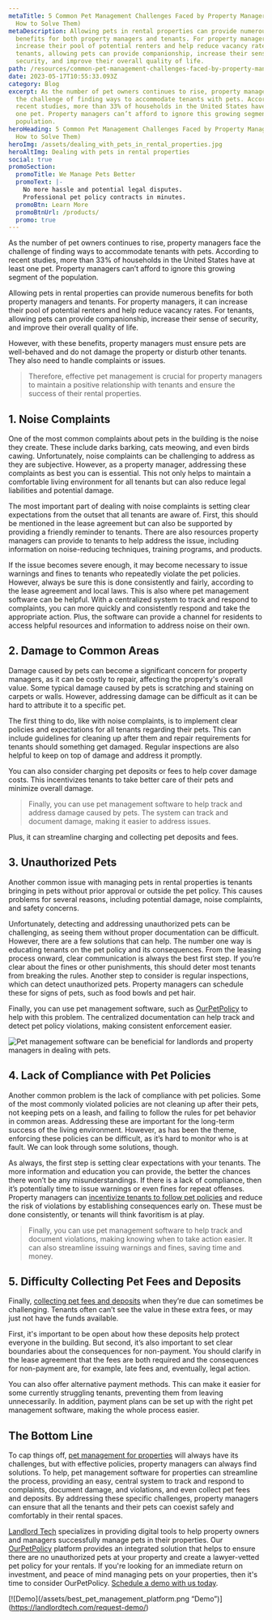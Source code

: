 ```yaml
---
metaTitle: 5 Common Pet Management Challenges Faced by Property Managers (And
  How to Solve Them)
metaDescription: Allowing pets in rental properties can provide numerous
  benefits for both property managers and tenants. For property managers, it can
  increase their pool of potential renters and help reduce vacancy rates. For
  tenants, allowing pets can provide companionship, increase their sense of
  security, and improve their overall quality of life.
path: /resources/common-pet-management-challenges-faced-by-property-managers
date: 2023-05-17T10:55:33.093Z
category: Blog
excerpt: As the number of pet owners continues to rise, property managers face
  the challenge of finding ways to accommodate tenants with pets. According to
  recent studies, more than 33% of households in the United States have at least
  one pet. Property managers can’t afford to ignore this growing segment of the
  population.
heroHeading: 5 Common Pet Management Challenges Faced by Property Managers (And
  How to Solve Them)
heroImg: /assets/dealing_with_pets_in_rental_properties.jpg
heroAltImg: Dealing with pets in rental properties
social: true
promoSection:
  promoTitle: We Manage Pets Better
  promoText: |-
    No more hassle and potential legal disputes. 
    Professional pet policy contracts in minutes.
  promoBtn: Learn More
  promoBtnUrl: /products/
  promo: true
---
```

As the number of pet owners continues to rise, property managers face the challenge of finding ways to accommodate tenants with pets. According to recent studies, more than 33% of households in the United States have at least one pet. Property managers can’t afford to ignore this growing segment of the population.

Allowing pets in rental properties can provide numerous benefits for both property managers and tenants. For property managers, it can increase their pool of potential renters and help reduce vacancy rates. For tenants, allowing pets can provide companionship, increase their sense of security, and improve their overall quality of life.

However, with these benefits, property managers must ensure pets are well-behaved and do not damage the property or disturb other tenants. They also need to handle complaints or issues. 

> Therefore, effective pet management is crucial for property managers to maintain a positive relationship with tenants and ensure the success of their rental properties.

## 1. Noise Complaints

One of the most common complaints about pets in the building is the noise they create. These include darks barking, cats meowing, and even birds cawing. Unfortunately, noise complaints can be challenging to address as they are subjective. However, as a property manager, addressing these complaints as best you can is essential. This not only helps to maintain a comfortable living environment for all tenants but can also reduce legal liabilities and potential damage. 

The most important part of dealing with noise complaints is setting clear expectations from the outset that all tenants are aware of. First, this should be mentioned in the lease agreement but can also be supported by providing a friendly reminder to tenants. There are also resources property managers can provide to tenants to help address the issue, including information on noise-reducing techniques, training programs, and products. 

If the issue becomes severe enough, it may become necessary to issue warnings and fines to tenants who repeatedly violate the pet policies. However, always be sure this is done consistently and fairly, according to the lease agreement and local laws. This is also where pet management software can be helpful. With a centralized system to track and respond to complaints, you can more quickly and consistently respond and take the appropriate action. Plus, the software can provide a channel for residents to access helpful resources and information to address noise on their own. 

## 2. Damage to Common Areas

Damage caused by pets can become a significant concern for property managers, as it can be costly to repair, affecting the property's overall value. Some typical damage caused by pets is scratching and staining on carpets or walls. However, addressing damage can be difficult as it can be hard to attribute it to a specific pet. 

The first thing to do, like with noise complaints, is to implement clear policies and expectations for all tenants regarding their pets. This can include guidelines for cleaning up after them and repair requirements for tenants should something get damaged. Regular inspections are also helpful to keep on top of damage and address it promptly.

You can also consider charging pet deposits or fees to help cover damage costs. This incentivizes tenants to take better care of their pets and minimize overall damage.

> Finally, you can use pet management software to help track and address damage caused by pets. The system can track and document damage, making it easier to address issues.

 Plus, it can streamline charging and collecting pet deposits and fees. 

## 3. Unauthorized Pets

Another common issue with managing pets in rental properties is tenants bringing in pets without prior approval or outside the pet policy. This causes problems for several reasons, including potential damage, noise complaints, and safety concerns.

Unfortunately, detecting and addressing unauthorized pets can be challenging, as seeing them without proper documentation can be difficult. However, there are a few solutions that can help.
The number one way is educating tenants on the pet policy and its consequences. From the leasing process onward, clear communication is always the best first step. If you’re clear about the fines or other punishments, this should deter most tenants from breaking the rules.
Another step to consider is regular inspections, which can detect unauthorized pets. Property managers can schedule these for signs of pets, such as food bowls and pet hair.  

Finally, you can use pet management software, such as [OurPetPolicy](https://landlordtech.com/products) to help with this problem. The centralized documentation can help track and detect pet policy violations, making consistent enforcement easier. 

![Pet management software can be beneficial for landlords and property managers in dealing with pets.](/assets/pet_management_software_for_landlords_and_property_managers.png)

## 4. Lack of Compliance with Pet Policies

Another common problem is the lack of compliance with pet policies. Some of the most commonly violated policies are not cleaning up after their pets, not keeping pets on a leash, and failing to follow the rules for pet behavior in common areas. Addressing these are important for the long-term success of the living environment. However, as has been the theme, enforcing these policies can be difficult, as it’s hard to monitor who is at fault. We can look through some solutions, though.

As always, the first step is setting clear expectations with your tenants. The more information and education you can provide, the better the chances there won’t be any misunderstandings. 
If there is a lack of compliance, then it’s potentially time to issue warnings or even fines for repeat offenses. Property managers can [incentivize tenants to follow pet policies](https://landlordtech.com/resources/five-tips-for-managing-pets-on-your-rental-properties) and reduce the risk of violations by establishing consequences early on. These must be done consistently, or tenants will think favoritism is at play. 

> Finally, you can use pet management software to help track and document violations, making knowing when to take action easier. It can also streamline issuing warnings and fines, saving time and money.

## 5. Difficulty Collecting Pet Fees and Deposits

Finally, [collecting pet fees and deposits](https://landlordtech.com/resources/boost-income-and-cover-damage-expenses-with-a-pet-guarantee) when they’re due can sometimes be challenging. Tenants often can’t see the value in these extra fees, or may just not have the funds available. 

First, it's important to be open about how these deposits help protect everyone in the building. But second, it’s also important to set clear boundaries about the consequences for non-payment. You should clarify in the lease agreement that the fees are both required and the consequences for non-payment are, for example, late fees and, eventually, legal action. 

You can also offer alternative payment methods. This can make it easier for some currently struggling tenants, preventing them from leaving unnecessarily. In addition, payment plans can be set up with the right pet management software, making the whole process easier. 

## The Bottom Line

To cap things off, [pet management for properties](https://landlordtech.com/) will always have its challenges, but with effective policies, property managers can always find solutions. To help, pet management software for properties can streamline the process, providing an easy, central system to track and respond to complaints, document damage, and violations, and even collect pet fees and deposits. By addressing these specific challenges, property managers can ensure that all the tenants and their pets can coexist safely and comfortably in their rental spaces. 

[Landlord Tech](https://landlordtech.com/) specializes in providing digital tools to help property owners and managers successfully manage pets in their properties. Our [OurPetPolicy](https://landlordtech.com/products) platform provides an integrated solution that helps to ensure there are no unauthorized pets at your property and create a lawyer-vetted pet policy for your rentals. If you're looking for an immediate return on investment, and peace of mind managing pets on your properties, then it's time to consider OurPetPolicy. [Schedule a demo with us today](https://info.ourpetpolicy.com/demo/).

[![Demo](/assets/best_pet_management_platform.png “Demo”)] (https://landlordtech.com/request-demo/)